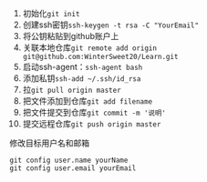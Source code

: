 1. 初始化`git init`
2. 创建ssh密钥`ssh-keygen -t rsa -C "YourEmail"`
3. 将公钥粘贴到github账户上
4. 关联本地仓库`git remote add origin git@github.com:WinterSweet20/Learn.git`
5. 启动ssh-agent：`ssh-agent bash`
6. 添加私钥`ssh-add ~/.ssh/id_rsa`
7. 拉`git pull origin master`
8. 把文件添加到仓库`git add filename`
9. 把文件提交到仓库`git commit -m '说明'`
10. 提交远程仓库`git push origin master`



修改目标用户名和邮箱

`git config user.name yourName`<br/>`git config user.email yourEmail`